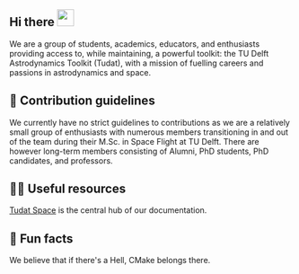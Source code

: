 <!-- ## Hi there 👋 -->

## Hi there <img src="https://raw.githubusercontent.com/MartinHeinz/MartinHeinz/master/wave.gif" width="30px">

We are a group of students, academics, educators, and enthusiasts providing access to, while maintaining, a powerful toolkit: the TU Delft Astrodynamics Toolkit (Tudat), with a mission of fuelling careers and passions in astrodynamics and space.

## 🌈 Contribution guidelines

We currently have no strict guidelines to contributions as we are a relatively small group of enthusiasts with numerous members transitioning in and out of the team during their M.Sc. in Space Flight at TU Delft. There are however long-term members consisting of Alumni, PhD students, PhD candidates, and professors.

## 👩‍💻 Useful resources

[Tudat Space](https://tudat-space.readthedocs.io/en/latest/) is the central hub of our documentation.

## 🍿 Fun facts

We believe that if there's a Hell, CMake belongs there.

<!--

**Here are some ideas to get you started:**

🙋‍♀️ A short introduction - what is your organization all about?
🌈 Contribution guidelines - how can the community get involved?
👩‍💻 Useful resources - where can the community find your docs? Is there anything else the community should know?
🍿 Fun facts - what does your team eat for breakfast?
🧙 Remember, you can do mighty things with the power of [Markdown](https://docs.github.com/github/writing-on-github/getting-started-with-writing-and-formatting-on-github/basic-writing-and-formatting-syntax)
-->
